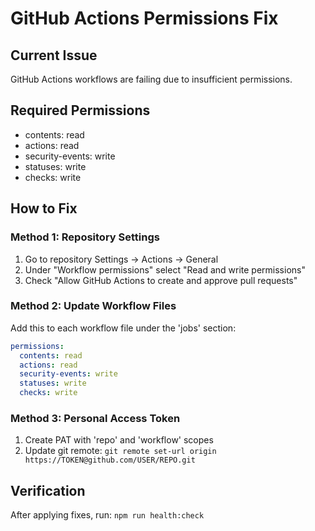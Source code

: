 # GitHub Actions Permissions Fix

## Current Issue
GitHub Actions workflows are failing due to insufficient permissions.

## Required Permissions
- contents: read
- actions: read
- security-events: write
- statuses: write
- checks: write

## How to Fix

### Method 1: Repository Settings
1. Go to repository Settings → Actions → General
2. Under "Workflow permissions" select "Read and write permissions"
3. Check "Allow GitHub Actions to create and approve pull requests"

### Method 2: Update Workflow Files
Add this to each workflow file under the 'jobs' section:

```yaml
permissions:
  contents: read
  actions: read
  security-events: write
  statuses: write
  checks: write
```

### Method 3: Personal Access Token
1. Create PAT with 'repo' and 'workflow' scopes
2. Update git remote: `git remote set-url origin https://TOKEN@github.com/USER/REPO.git`

## Verification
After applying fixes, run: `npm run health:check`

